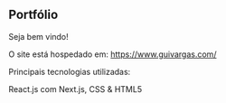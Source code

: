 

## Portfólio

Seja bem vindo!

O site está hospedado em: https://www.guivargas.com/

Principais tecnologias utilizadas:

React.js com Next.js, CSS & HTML5

